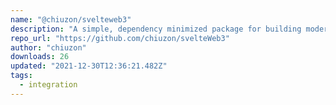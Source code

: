 ```yaml
---
name: "@chiuzon/svelteweb3"
description: "A simple, dependency minimized package for building modern dApps with SvelteKit"
repo_url: "https://github.com/chiuzon/svelteWeb3"
author: "chiuzon"
downloads: 26
updated: "2021-12-30T12:36:21.482Z"
tags: 
  - integration
---
```

